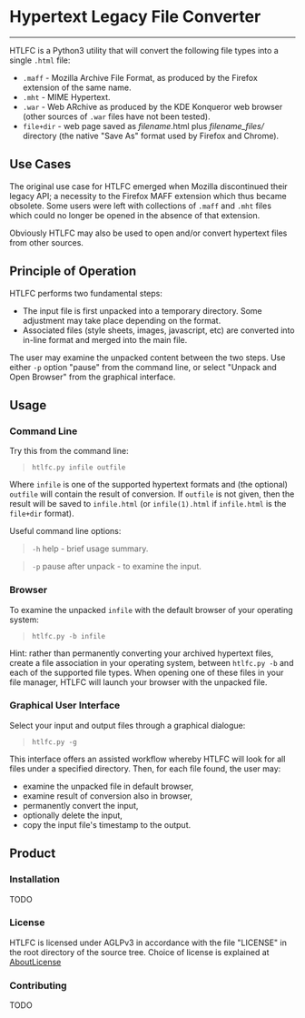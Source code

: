 # Hypertext Legacy File Converter
---
HTLFC is a Python3 utility that will convert the following file types into a single `.html` file:

* `.maff` - Mozilla Archive File Format, as produced by the Firefox extension of the same name.
* `.mht` - MIME Hypertext.
* `.war` - Web ARchive as produced by the KDE Konqueror web browser (other sources of `.war` files have not been tested).
* `file+dir` - web page saved as *filename*.html plus *filename_files/* directory (the native "Save As" format used by Firefox and Chrome).

## Use Cases

The original use case for HTLFC emerged when Mozilla discontinued their legacy API; a necessity to the Firefox MAFF extension which thus became obsolete. Some users were left with collections of `.maff` and `.mht` files which could no longer be opened in the absence of that extension.

Obviously HTLFC may also be used to open and/or convert hypertext files from other sources.

## Principle of Operation
HTLFC performs two fundamental steps:

* The input file is first unpacked into a temporary directory.  Some adjustment may take place depending on the format.
* Associated files (style sheets, images, javascript, etc) are converted into in-line format and merged into the main file.

The user may examine the unpacked content between the two steps.  Use either `-p` option "pause" from the command line, or select "Unpack and  Open Browser" from the graphical interface.

## Usage

### Command Line
Try this from the command line:

>`htlfc.py infile outfile`

Where `infile` is one of the supported hypertext formats and (the optional) `outfile` will contain the result of conversion.  If `outfile` is not given, then the result will be saved to `infile.html` (or `infile(1).html` if `infile.html` is the `file+dir` format).

Useful command line options:
>`-h` help - brief usage summary.

>`-p` pause after unpack - to examine the input.

### Browser
To examine the unpacked `infile` with the default browser of your operating system:

>`htlfc.py -b infile`

Hint: rather than permanently converting your archived hypertext files, create a file association in your operating system, between `htlfc.py -b` and each of the supported file types. When opening one of these files in your file manager, HTLFC will launch your browser with the unpacked file.

### Graphical User Interface
Select your input and output files through a graphical dialogue:

>`htlfc.py -g`

This interface offers an assisted workflow whereby HTLFC will look for all files under a specified directory.  Then, for each file found, the user may:

  * examine the unpacked file in default browser,
  * examine result of conversion also in browser,
  * permanently convert the input,
  * optionally delete the input,
  * copy the input file's timestamp to the output.

## Product
### Installation
TODO

### License
HTLFC is licensed under AGLPv3 in accordance with the file "LICENSE" in the root directory of the source tree.  Choice of license is explained at [AboutLicense](AboutLicense.md)

### Contributing
TODO


